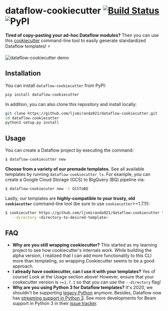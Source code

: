 # dataflow-cookiecutter [![Build Status](https://dev.azure.com/ljvmiranda/ljvmiranda/_apis/build/status/ljvmiranda921.dataflow-cookiecutter?branchName=master)](https://dev.azure.com/ljvmiranda/ljvmiranda/_build/latest?definitionId=5&branchName=master) ![PyPI](https://img.shields.io/pypi/v/dataflow-cookiecutter?color=light-green&label=pypi&logo=python&logoColor=white)

**Tired of copy-pasting your ad-hoc Dataflow modules?** Then you can use this
[cookiecutter](https://github.com/cookiecutter/cookiecutter) command-line
tool to easily generate standardized Dataflow templates! :zap:

![dataflow-cookiecutter demo](assets/demo.gif)

## Installation

You can install `dataflow-cookiecutter` from PyPI:

```sh
pip install dataflow-cookiecutter
```

In addition, you can also clone this repository and install locally:

```sh
git clone https://github.com/ljvmiranda921/dataflow-cookiecutter.git
cd dataflow-cookiecutter
python3 setup.py install
```

## Usage

You can create a Dataflow project by executing the command:

```sh
$ dataflow-cookiecutter new
```

**Choose from a variety of our premade templates.** See all available templates
by running `dataflow-cookiecutter ls`. For example, you can create a Google
Cloud Storage (GCS) to BigQuery (BQ) pipeline via:

```sh
$ dataflow-cookiecuter new -t GCSToBQ
```

Lastly, our templates are **highly-compatible to your trusty, old
`cookiecutter`** command-line tool (be sure to use `cookiecutter`>=1.7.1!):

```sh
$ cookiecutter https://github.com/ljvmiranda921/dataflow-cookiecutter \
   --directory <directory-to-desired-template> 
```


## FAQ

- **Why are you still wrapping cookiecutter?**  This started as my learning
    project to see how cookiecutter's internals work. While building the alpha
    version, I realized that I can add more functionality to this CLI more than
    templating, so wrapping Cookiecutter seems to be a good approach.
- **I already have cookiecutter, can I use it with your templates?** Yes of
    course! Look at the Usage section above! However, ensure that your
    cookecutter version is `>=1.7.1` so that you can use the `--directory`
    flag!
- **Why are you using Python 3 for Dataflow templates?** It's 2020, we
    shouldn't be supporting [legacy Python](https://pythonclock.org/?1)
    anymore. Besides, Dataflow now has [streaming support in Python
    3](https://cloud.google.com/blog/products/data-analytics/introducing-python-3-python-streaming-support-from-cloud-dataflow).
    See more developments for Beam support in Python 3  in their
    [issue tracker](https://issues.apache.org/jira/browse/BEAM-1251).

